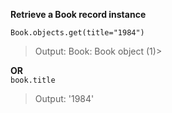 **Retrieve a Book record instance**  

```Book.objects.get(title="1984")```  
> Output: Book: Book object (1)>  

**OR**  
```book.title```  
> Output: '1984'

